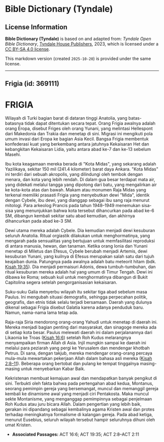 # Bible Dictionary (Tyndale)

## License Information

**Bible Dictionary (Tyndale)** is based on and adapted from: _Tyndale Open Bible Dictionary_, [Tyndale House Publishers](https://tyndaleopenresources.com/), 2023, which is licensed under a [CC BY-SA 4.0 license](https://creativecommons.org/licenses/by-sa/4.0/legalcode.en).

This markdown version (created `2025-10-20`) is provided under the same license.



--------------------------------

## Frigia (id: 369111)

FRIGIA
======

Wilayah di Turki bagian barat di dataran tinggi Anatolia, yang batas\-batasnya tidak dapat ditentukan secara tepat. Orang Frigia awalnya adalah orang Eropa, disebut Friges oleh orang Yunani, yang melintasi Hellespont dari Makedonia dan Trakia dan menetap di sini. Migrasi ini mengikuti pola umum invasi dari Eropa ke bagian Asia Kecil. Bangsa Frigia membentuk konfederasi kuat yang berkembang antara jatuhnya Kekaisaran Het dan kebangkitan Kekaisaran Lidia, yaitu antara abad ke\-7 dan ke\-13 sebelum Masehi.

Ibu kota keagamaan mereka berada di "Kota Midas", yang sekarang adalah Yazilikaya, sekitar 150 mil (241\.4 kilometer) barat daya Ankara. "Kota Midas" ini terdiri dari sebuah akropolis, yang dilindungi oleh tembok dengan menara, dan kota yang lebih rendah. Di dalam gua besar terdapat mata air, yang didekati melalui tangga yang dipotong dari batu, yang mengalirkan air ke kota\-kota atas dan bawah. Makam atau monumen Raja Midas yang terkenal memiliki prasasti Frigia yang menyebutkan dewi "Mida", identik dengan Cybele, ibu dewi, yang dianggap sebagai ibu sang raja menurut mitologi. Para arkeolog Prancis pada tahun 1948–1949 menemukan sisa\-sisa yang menunjukkan bahwa kota tersebut dihancurkan pada abad ke\-6 SM, dibangun kembali sekitar satu abad kemudian, dan akhirnya dihancurkan pada abad ke\-3 SM.

Dewi utama mereka adalah Cybele. Dia kemudian menjadi dewi kesuburan seluruh Anatolia. Ritual orgiastik dilakukan untuk menghormatinya, yang mengarah pada sensualitas yang bertujuan untuk memfasilitasi reproduksi di antara manusia, hewan, dan tanaman. Ketika orang Ionia dan Yunani menetap di Miletus dan Efesus, Cybele berubah menjadi Artemis, dewi kesuburan Yunani, yang kuilnya di Efesus merupakan salah satu dari tujuh keajaiban dunia. Patungnya pada awalnya adalah batu meteorit hitam (bdk. [Kisah 19:35](https://ref.ly/Acts19:35)). Dia menjadi permaisuri Adonis, dewa tumbuh\-tumbuhan, dan ritual kesuburan mereka adalah hal yang umum di Timur Tengah. Dewi ini dibawa ke Roma; sebuah kuil untuk menghormatinya dibangun di Bukit Capitolina segera setelah pengorganisasian kekaisaran.

Suku\-suku Galia menyerbu wilayah itu sekitar tiga abad sebelum masa Paulus. Ini mengubah situasi demografis, sehingga perpecahan politik, geografis, dan etnis tidak selalu terjadi bersamaan. Daerah yang dulunya dikenal sebagai Frigia disebut Galatia karena adanya penduduk baru. Namun, nama\-nama lama tetap ada.

Raja\-raja Siria mendorong orang\-orang Yahudi untuk menetap di daerah ini. Mereka menjadi bagian penting dari masyarakat, dan sinagoge mereka ada di setiap kota besar. Paulus melewati daerah ini dalam perjalanannya dari Likaonia ke Troas ([Kisah 16:6](https://ref.ly/Acts16:6)) setelah Roh Kudus melarangnya menyampaikan firman Allah di Asia. Injil mungkin sampai ke daerah ini melalui para peziarah yang pergi ke Yerusalem dan mendengar khotbah Petrus. Di sana, dengan takjub, mereka mendengar orang\-orang percaya mula\-mula mewartakan pekerjaan Allah dalam bahasa asli mereka ([Kisah 2:8–11](https://ref.ly/Acts2:8-Acts2:11)). Beberapa orang bertobat dan pulang ke tempat tinggalnya masing\-masing untuk menyebarkan Kabar Baik.

Kekristenan membuat kemajuan awal dan mendapatkan banyak pengikut di sini. Terbukti oleh fakta bahwa pada pertengahan abad kedua, Montanus, seorang pemimpin gereja yang bersemangat, muncul dan memanggil gereja kembali ke dinamisme awal yang menjadi ciri Pentakosta. Maka muncul sekte Montanisme, yang menganggap pemimpinnya sebagai penjelmaan Roh Kudus atau juru bicara Allah. Dalam pengertian yang lebih baik, gerakan ini dipandang sebagai kembalinya agama Kristen awal dan protes terhadap meningkatnya formalisme di kalangan gereja. Pada abad ketiga, menurut Eusebius, seluruh wilayah tersebut hampir seluruhnya dihuni oleh umat Kristen.

* **Associated Passages:** ACT 16:6; ACT 19:35; ACT 2:8–ACT 2:11

